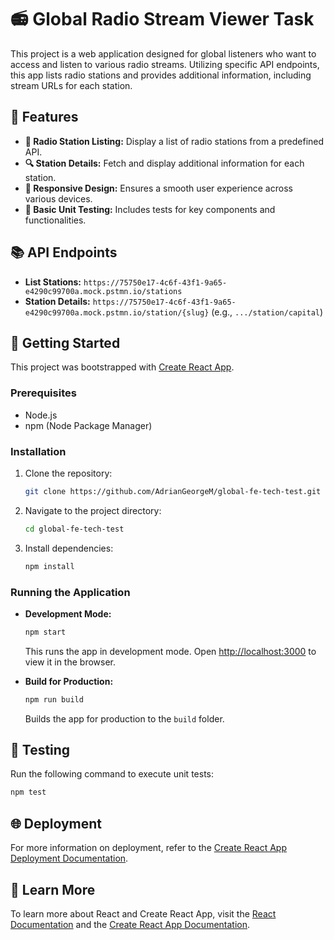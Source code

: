# 📻 Global Radio Stream Viewer Task 

This project is a web application designed for global listeners who want to access and listen to various radio streams. Utilizing specific API endpoints, this app lists radio stations and provides additional information, including stream URLs for each station.

## 🌟 Features

- **📡 Radio Station Listing:** Display a list of radio stations from a predefined API.
- **🔍 Station Details:** Fetch and display additional information for each station.
- **📱 Responsive Design:** Ensures a smooth user experience across various devices.
- **🧪 Basic Unit Testing:** Includes tests for key components and functionalities.

## 📚 API Endpoints

- **List Stations:** `https://75750e17-4c6f-43f1-9a65-e4290c99700a.mock.pstmn.io/stations`
- **Station Details:** `https://75750e17-4c6f-43f1-9a65-e4290c99700a.mock.pstmn.io/station/{slug}` (e.g., `.../station/capital`)

## 🚀 Getting Started

This project was bootstrapped with [Create React App](https://github.com/facebook/create-react-app).

### Prerequisites

- Node.js
- npm (Node Package Manager)

### Installation

1. Clone the repository:
   ```bash
   git clone https://github.com/AdrianGeorgeM/global-fe-tech-test.git
   ```
2. Navigate to the project directory:
   ```bash
   cd global-fe-tech-test
   ```
3. Install dependencies:
   ```bash
   npm install
   ```

### Running the Application

- **Development Mode:** 
  ```bash
  npm start
  ```
  This runs the app in development mode. Open [http://localhost:3000](http://localhost:3000) to view it in the browser.

- **Build for Production:** 
  ```bash
  npm run build
  ```
  Builds the app for production to the `build` folder.

## 🧪 Testing

Run the following command to execute unit tests:

```bash
npm test
```

## 🌐 Deployment

For more information on deployment, refer to the [Create React App Deployment Documentation](https://facebook.github.io/create-react-app/docs/deployment).

## 📖 Learn More

To learn more about React and Create React App, visit the [React Documentation](https://reactjs.org/) and the [Create React App Documentation](https://facebook.github.io/create-react-app/docs/getting-started).
